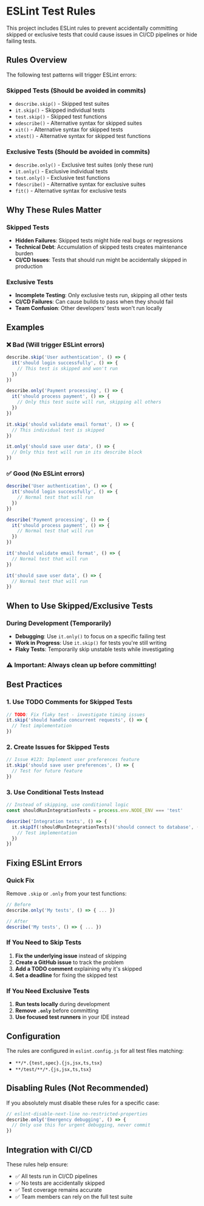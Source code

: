 # ESLint Test Rules

This project includes ESLint rules to prevent accidentally committing skipped or exclusive tests that could cause issues in CI/CD pipelines or hide failing tests.

## Rules Overview

The following test patterns will trigger ESLint errors:

### Skipped Tests (Should be avoided in commits)

- `describe.skip()` - Skipped test suites
- `it.skip()` - Skipped individual tests
- `test.skip()` - Skipped test functions
- `xdescribe()` - Alternative syntax for skipped suites
- `xit()` - Alternative syntax for skipped tests
- `xtest()` - Alternative syntax for skipped test functions

### Exclusive Tests (Should be avoided in commits)

- `describe.only()` - Exclusive test suites (only these run)
- `it.only()` - Exclusive individual tests
- `test.only()` - Exclusive test functions
- `fdescribe()` - Alternative syntax for exclusive suites
- `fit()` - Alternative syntax for exclusive tests

## Why These Rules Matter

### Skipped Tests

- **Hidden Failures**: Skipped tests might hide real bugs or regressions
- **Technical Debt**: Accumulation of skipped tests creates maintenance burden
- **CI/CD Issues**: Tests that should run might be accidentally skipped in production

### Exclusive Tests

- **Incomplete Testing**: Only exclusive tests run, skipping all other tests
- **CI/CD Failures**: Can cause builds to pass when they should fail
- **Team Confusion**: Other developers' tests won't run locally

## Examples

### ❌ Bad (Will trigger ESLint errors)

```typescript
describe.skip('User authentication', () => {
  it('should login successfully', () => {
    // This test is skipped and won't run
  })
})

describe.only('Payment processing', () => {
  it('should process payment', () => {
    // Only this test suite will run, skipping all others
  })
})

it.skip('should validate email format', () => {
  // This individual test is skipped
})

it.only('should save user data', () => {
  // Only this test will run in its describe block
})
```

### ✅ Good (No ESLint errors)

```typescript
describe('User authentication', () => {
  it('should login successfully', () => {
    // Normal test that will run
  })
})

describe('Payment processing', () => {
  it('should process payment', () => {
    // Normal test that will run
  })
})

it('should validate email format', () => {
  // Normal test that will run
})

it('should save user data', () => {
  // Normal test that will run
})
```

## When to Use Skipped/Exclusive Tests

### During Development (Temporarily)

- **Debugging**: Use `it.only()` to focus on a specific failing test
- **Work in Progress**: Use `it.skip()` for tests you're still writing
- **Flaky Tests**: Temporarily skip unstable tests while investigating

### ⚠️ Important: Always clean up before committing!

## Best Practices

### 1. Use TODO Comments for Skipped Tests

```typescript
// TODO: Fix flaky test - investigate timing issues
it.skip('should handle concurrent requests', () => {
  // Test implementation
})
```

### 2. Create Issues for Skipped Tests

```typescript
// Issue #123: Implement user preferences feature
it.skip('should save user preferences', () => {
  // Test for future feature
})
```

### 3. Use Conditional Tests Instead

```typescript
// Instead of skipping, use conditional logic
const shouldRunIntegrationTests = process.env.NODE_ENV === 'test'

describe('Integration tests', () => {
  it.skipIf(!shouldRunIntegrationTests)('should connect to database', () => {
    // Test implementation
  })
})
```

## Fixing ESLint Errors

### Quick Fix

Remove `.skip` or `.only` from your test functions:

```typescript
// Before
describe.only('My tests', () => { ... })

// After
describe('My tests', () => { ... })
```

### If You Need to Skip Tests

1. **Fix the underlying issue** instead of skipping
2. **Create a GitHub issue** to track the problem
3. **Add a TODO comment** explaining why it's skipped
4. **Set a deadline** for fixing the skipped test

### If You Need Exclusive Tests

1. **Run tests locally** during development
2. **Remove `.only`** before committing
3. **Use focused test runners** in your IDE instead

## Configuration

The rules are configured in `eslint.config.js` for all test files matching:

- `**/*.{test,spec}.{js,jsx,ts,tsx}`
- `**/test/**/*.{js,jsx,ts,tsx}`

## Disabling Rules (Not Recommended)

If you absolutely must disable these rules for a specific case:

```typescript
// eslint-disable-next-line no-restricted-properties
describe.only('Emergency debugging', () => {
  // Only use this for urgent debugging, never commit
})
```

## Integration with CI/CD

These rules help ensure:

- ✅ All tests run in CI/CD pipelines
- ✅ No tests are accidentally skipped
- ✅ Test coverage remains accurate
- ✅ Team members can rely on the full test suite
